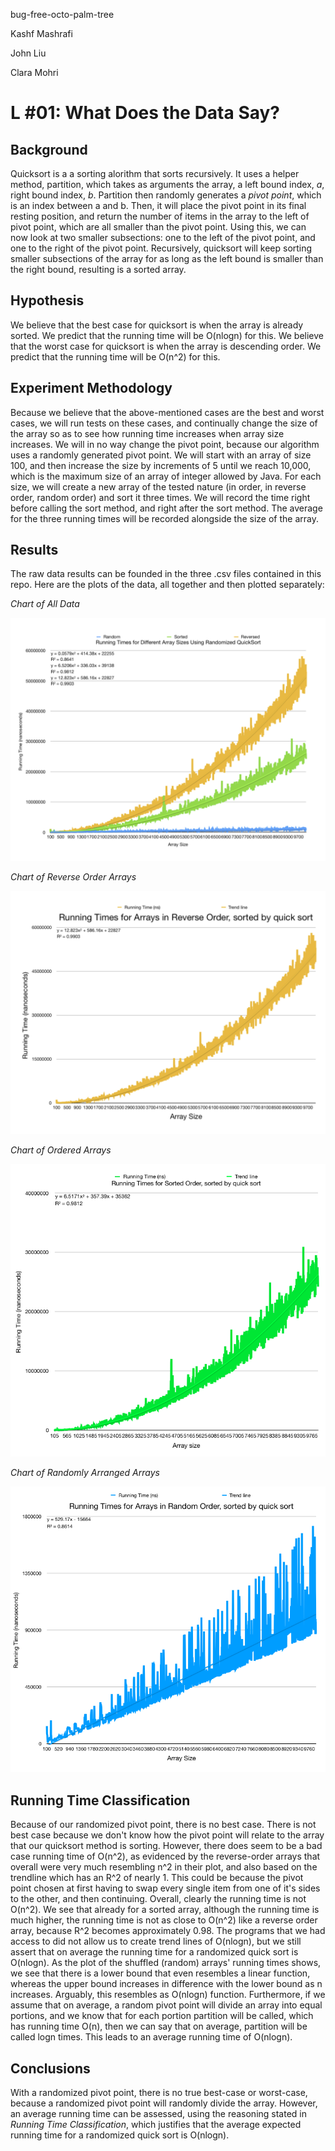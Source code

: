 bug-free-octo-palm-tree


Kashf Mashrafi

John Liu

Clara Mohri

# L #01: What Does the Data Say?

## Background
  Quicksort is a a sorting alorithm that sorts recursively. It uses a helper method, partition, which takes as arguments the array, a left bound index, *a*, right bound index, *b*. Partition then randomly generates a *pivot point*, which is an index between a and b. Then, it will place the pivot point in its final resting position, and return the number of items in the array to the left of pivot point, which are all smaller than the pivot point. Using this, we can now look at two smaller subsections: one to the left of the pivot point, and one to the right of the pivot point. Recursively, quicksort will keep sorting smaller subsections of the array for as long as the left bound is smaller than the right bound, resulting is a sorted array.

## Hypothesis

  We believe that the best case for quicksort is when the array is already sorted. We predict that the running time will be O(nlogn) for this. 
  We believe that the worst case for quicksort is when the array is descending order. We predict that the running time will be O(n^2) for this.

## Experiment Methodology
  Because we believe that the above-mentioned cases are the best and worst cases, we will run tests on these cases, and continually change the size of the array so as to see how running time increases when array size increases. We will in no way change the pivot point, because our algorithm uses a randomly generated pivot point.
  We will start with an array of size 100, and then increase the size by increments of 5 until we reach 10,000, which is the maximum size of an array of integer allowed by Java. For each size, we will create a new array of the tested nature (in order, in reverse order, random order) and sort it three times. We will record the time right before calling the sort method, and right after the sort method. The average for the three running times will be recorded alongside the size of the array.

## Results 
  The raw data results can be founded in the three .csv files contained in this repo. Here are the plots of the data, all together and then plotted separately: 

*Chart of All Data*

![alt text](https://github.com/cmohri/bug-free-octo-palm-tree/blob/master/AllTimes.png) 

*Chart of Reverse Order Arrays*

![alt text](https://github.com/cmohri/bug-free-octo-palm-tree/blob/master/Reversetimes.png)

*Chart of Ordered Arrays*

![alt text](https://github.com/cmohri/bug-free-octo-palm-tree/blob/master/SortedOrder.png)

*Chart of Randomly Arranged Arrays*

![alt text](https://github.com/cmohri/bug-free-octo-palm-tree/blob/master/Shufflegraph.png)

## Running Time Classification
  Because of our randomized pivot point, there is no best case. There is not best case because we don't know how the pivot point will relate to the array that our quicksort method is sorting. 
  However, there does seem to be a bad case running time of O(n^2), as evidenced by the reverse-order arrays that overall were very much resembling n^2 in their plot, and also based on the trendline which has an R^2 of nearly 1. This could be because the pivot point chosen at first having to swap every single item from one of it's sides to the other, and then continuing. 
  Overall, clearly the running time is not O(n^2). We see that already for a sorted array, although the running time is much higher, the running time is not as close to O(n^2) like a reverse order array, because R^2 becomes approximately 0.98. The programs that we had access to did not allow us to create trend lines of O(nlogn), but we still assert that on average the running time for a randomized quick sort is O(nlogn). As the plot of the shuffled (random) arrays' running times shows, we see that there is a lower bound that even resembles a linear function, whereas the upper bound increases in difference with the lower bound as n increases. Arguably, this resembles as O(nlogn) function. Furthermore, if we assume that on average, a random pivot point will divide an array into equal portions, and we know that for each portion partition will be called, which has running time O(n), then we can say that on average, partition will be called logn times. This leads to an average running time of O(nlogn).
  
## Conclusions
  With a randomized pivot point, there is no true best-case or worst-case, because a randomized pivot point will randomly divide the array. However, an average running time can be assessed, using the reasoning stated in *Running Time Classification*, which justifies that the average expected running time for a randomized quick sort is O(nlogn).

